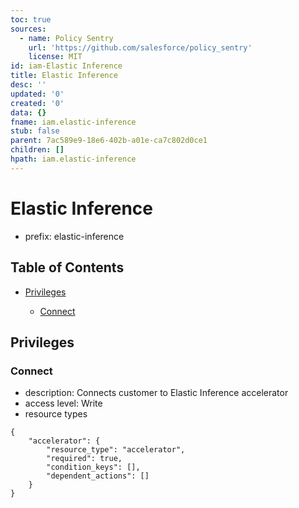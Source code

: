 ```yaml
---
toc: true
sources:
  - name: Policy Sentry
    url: 'https://github.com/salesforce/policy_sentry'
    license: MIT
id: iam-Elastic Inference
title: Elastic Inference
desc: ''
updated: '0'
created: '0'
data: {}
fname: iam.elastic-inference
stub: false
parent: 7ac589e9-18e6-402b-a01e-ca7c802d0ce1
children: []
hpath: iam.elastic-inference
---
```

# Elastic Inference

- prefix: elastic-inference

## Table of Contents

- [Privileges](#privileges)

  - [Connect](#connect)

## Privileges

### Connect

- description: Connects customer to Elastic Inference accelerator
- access level: Write
- resource types

```
{
    "accelerator": {
        "resource_type": "accelerator",
        "required": true,
        "condition_keys": [],
        "dependent_actions": []
    }
}
```
